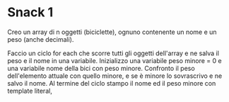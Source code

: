 # Snack 1

Creo un array di n oggetti (biciclette), ognuno contenente un nome e un peso (anche decimali).

Faccio un ciclo for each che scorre tutti gli oggetti dell'array e ne salva il peso e il nome in una variabile. Inizializzo una variabile peso minore = 0 e una variabile nome della bici con peso minore. Confronto il peso dell'elemento attuale con quello minore, e se è minore lo sovrascrivo e ne salvo il nome.
Al termine del ciclo stampo il nome ed il peso minore con template literal,